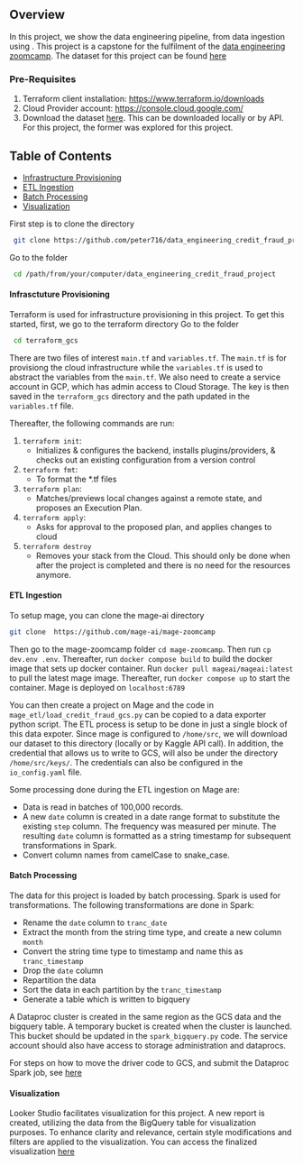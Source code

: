 ## Overview
In this project, we show the data engineering pipeline, from data ingestion using . This project is a capstone for the fulfilment of the [data engineering zoomcamp](https://github.com/DataTalksClub/data-engineering-zoomcamp.git). The dataset for this project can be found [here](https://www.kaggle.com/datasets/ealaxi/paysim1/data)
 
### Pre-Requisites
1. Terraform client installation: https://www.terraform.io/downloads
2. Cloud Provider account: https://console.cloud.google.com/
3. Download the dataset [here](https://www.kaggle.com/datasets/ealaxi/paysim1/data). This can be downloaded locally or by API. For this project, the former was explored for this project.
   
## Table of Contents
- [Infrastructure Provisioning](#infrastructure-provisioning)
- [ETL Ingestion](#etl-ingestion)
- [Batch Processing](#batch-processing)
- [Visualization](#visualization)


First step is to clone the directory
 ```bash
  git clone https://github.com/peter716/data_engineering_credit_fraud_project.git
```
Go to the folder
 ```bash
  cd /path/from/your/computer/data_engineering_credit_fraud_project
```

#### Infrasctuture Provisioning
Terraform is used for infrastructure provisioning in this project.
To get this started, first, we go to the terraform directory
Go to the folder
 ```bash
  cd terraform_gcs
```
There are two files of interest `main.tf` and `variables.tf`. The `main.tf` is for provisiong the cloud infrastructure while the `variables.tf` is used to abstract the variables from the `main.tf`. We also need to create a service account in GCP, which has admin access to Cloud Storage. The key is then saved in the `terraform_gcs` directory and the path updated in the `variables.tf` file.

Thereafter, the following commands are run:
1. `terraform init`: 
    * Initializes & configures the backend, installs plugins/providers, & checks out an existing configuration from a version control
2. `terraform fmt`: 
    * To format the *.tf files
3. `terraform plan`:
    * Matches/previews local changes against a remote state, and proposes an Execution Plan.
4. `terraform apply`: 
    * Asks for approval to the proposed plan, and applies changes to cloud
5. `terraform destroy`
    * Removes your stack from the Cloud. This should only be done when after the project is completed and there is no need 
    for the resources anymore. 

#### ETL Ingestion
To setup mage, you can clone the mage-ai directory 
```bash
git clone  https://github.com/mage-ai/mage-zoomcamp
```
Then go to the mage-zoomcamp folder `cd mage-zoomcamp`. 
Then run `cp dev.env .env`. 
Thereafter, run `docker compose build` to build the docker image that sets up docker container. 
Run `docker pull mageai/mageai:latest` to pull the latest mage image. 
Thereafter, run `docker compose up` to start the container. 
Mage is deployed on `localhost:6789`

You can then create a project on Mage and the code in `mage_etl/load_credit_fraud_gcs.py` can be copied to a data exporter python script. The ETL process is setup to be done in just a single block of this data expoter. Since mage is configured to `/home/src`, we will download our dataset to this directory (locally or by Kaggle API call). In addition, the credential that allows us to write to GCS, will also be under the directory `/home/src/keys/`. The credentials can also be configured in the `io_config.yaml` file.

Some processing done during the ETL ingestion on Mage are:
- Data is read in batches of 100,000 records.
- A new `date` column is created in a date range format to substitute the existing `step` column. The frequency was measured per minute. The resulting `date` column is formatted as a string timestamp for subsequent transformations in Spark.
- Convert column names from camelCase to snake_case.

#### Batch Processing
The data for this project is loaded by batch processing. Spark is used for transformations.
The following transformations are done in Spark:
- Rename the `date` column to `tranc_date`
- Extract the month from the string time type, and create a new column `month`
- Convert the string time type to timestamp and name this as `tranc_timestamp`
- Drop the `date` column
- Repartition the data
- Sort the data in each partition by the `tranc_timestamp`
- Generate a table which is written to bigquery

A Dataproc cluster is created in the same region as the GCS data and the bigquery table. A temporary bucket is created when the cluster is launched. This bucket should be updated in the `spark_bigquery.py` code. The service account should also have access to storage administration and dataprocs. 

For steps on how to move the driver code to GCS, and submit the Dataproc Spark job, see [here](cloud.md)

#### Visualization
Looker Studio facilitates visualization for this project. A new report is created, utilizing the data from the BigQuery table for visualization purposes. To enhance clarity and relevance, certain style modifications and filters are applied to the visualization. You can access the finalized visualization [here](https://lookerstudio.google.com/reporting/5da912e1-8240-4d4c-a25c-d5f0b7454233)


